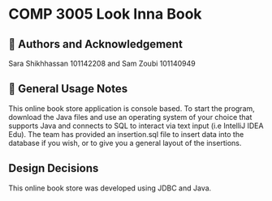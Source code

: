 # COMP 3005 Look Inna Book

## 👥 Authors and Acknowledgement 
Sara Shikhhassan 101142208 and Sam Zoubi 101140949

## 🚀 General Usage Notes
This online book store application is console based. To start the program, download the Java files and use an operating system of your choice
that supports Java and connects to SQL to interact via text input (i.e IntelliJ IDEA Edu). The team has provided an insertion.sql file to insert data into the database if you wish, or to give you a general layout of the insertions.

## Design Decisions
This online book store was developed using JDBC and Java. 

